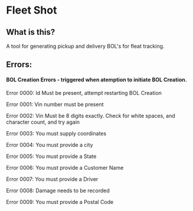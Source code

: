 # Fleet Shot

## What is this?

A tool for generating pickup and delivery BOL's for fleat tracking.

## Errors:

#### BOL Creation Errors - triggered when atemption to initiate BOL Creation.

Error 0000: Id Must be present, attempt restarting BOL Creation

Error 0001: Vin number must be present

Error 0002: Vin Must be 8 digits exactly. Check for white spaces, and character count, and try again

Error 0003: You must supply coordinates

Error 0004: You must provide a city

Error 0005: You must provide a State

Error 0006: You must provide a Customer Name

Error 0007: You must provide a Driver

Error 0008: Damage needs to be recorded

Error 0009: You must provide a Postal Code